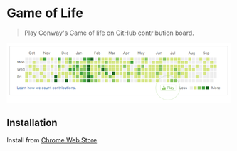 # Game of Life
> Play Conway's Game of life on GitHub contribution board.

![alt](screencast/head.png)

## Installation
Install from [Chrome Web Store](https://chrome.google.com/webstore/detail/game-of-life/bhhddgpklpjchoemcgggncekimleaaok)
